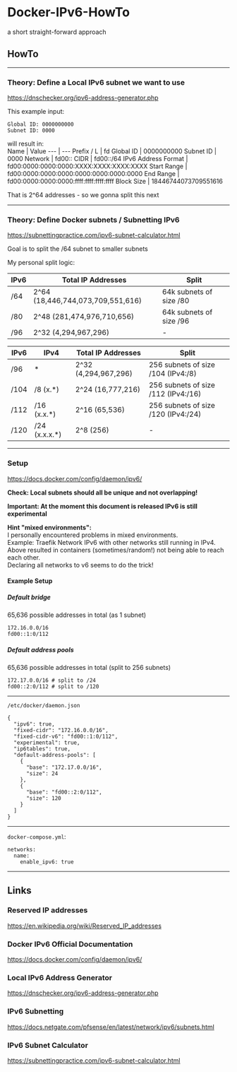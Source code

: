 # Docker-IPv6-HowTo  
a short straight-forward approach  
  
## HowTo  
  
---
  
### Theory: Define a Local IPv6 subnet we want to use  
  
https://dnschecker.org/ipv6-address-generator.php  
  
This example input:  
```
Global ID: 0000000000
Subnet ID: 0000
```
  
will result in:  
Name | Value
--- | ---
Prefix / L | fd
Global ID | 0000000000
Subnet ID | 0000
Network | fd00::
CIDR | fd00::/64
IPv6 Address Format | fd00:0000:0000:0000:XXXX:XXXX:XXXX:XXXX
Start Range | fd00:0000:0000:0000:0000:0000:0000:0000
End Range | fd00:0000:0000:0000:ffff:ffff:ffff:ffff
Block Size | 18446744073709551616

That is 2^64 addresses - so we gonna split this next  
  
---
  
### Theory: Define Docker subnets / Subnetting IPv6
  
https://subnettingpractice.com/ipv6-subnet-calculator.html  
  
Goal is to split the /64 subnet to smaller subnets  
  
My personal split logic:  
  
IPv6 | Total IP Addresses | Split
--- | --- | ---
/64 | 2^64 (18,446,744,073,709,551,616) | 64k subnets of size /80
/80 | 2^48 (281,474,976,710,656) | 64k subnets of size /96
/96 | 2^32 (4,294,967,296) | -

IPv6 | IPv4 | Total IP Addresses | Split
--- | --- | --- | ---
/96 | * | 2^32 (4,294,967,296) | 256 subnets of size /104 (IPv4:/8)
/104 | /8 (x.*) | 2^24 (16,777,216) | 256 subnets of size /112 (IPv4:/16)
/112 | /16 (x.x.*) | 2^16 (65,536) | 256 subnets of size /120 (IPv4:/24)
/120 | /24 (x.x.x.*) | 2^8 (256) | -
  
---
  
### Setup  
  
https://docs.docker.com/config/daemon/ipv6/  
  
**Check: Local subnets should all be unique and not overlapping!**  
  
**Important: At the moment this document is released IPv6 is still experimental**  
  
**Hint "mixed environments":**  
I personally encountered problems in mixed environments.  
Example: Traefik Network IPv6 with other networks still running in IPv4.  
Above resulted in containers (sometimes/random!) not being able to reach each other.  
Declaring all networks to v6 seems to do the trick!  
  
#### Example Setup  
  
##### Default bridge  
65,636 possible addresses in total (as 1 subnet)  
```
172.16.0.0/16
fd00::1:0/112
```
  
##### Default address pools
65,636 possible addresses in total (split to 256 subnets)  
```
172.17.0.0/16 # split to /24
fd00::2:0/112 # split to /120
```
  
---
  
`/etc/docker/daemon.json`  
```
{
  "ipv6": true,
  "fixed-cidr": "172.16.0.0/16",
  "fixed-cidr-v6": "fd00::1:0/112",
  "experimental": true,
  "ip6tables": true,
  "default-address-pools": [
    {
      "base": "172.17.0.0/16",
      "size": 24
    },
    {
      "base": "fd00::2:0/112",
      "size": 120
    }
  ]
}
```
  
---
  
`docker-compose.yml`:
```
networks:
  name:
    enable_ipv6: true
```
  
---
  
## Links  
  
### Reserved IP addresses  
https://en.wikipedia.org/wiki/Reserved_IP_addresses  
  
### Docker IPv6 Official Documentation  
https://docs.docker.com/config/daemon/ipv6/  
  
### Local IPv6 Address Generator  
https://dnschecker.org/ipv6-address-generator.php  
  
### IPv6 Subnetting  
https://docs.netgate.com/pfsense/en/latest/network/ipv6/subnets.html  
  
### IPv6 Subnet Calculator  
https://subnettingpractice.com/ipv6-subnet-calculator.html  
  
